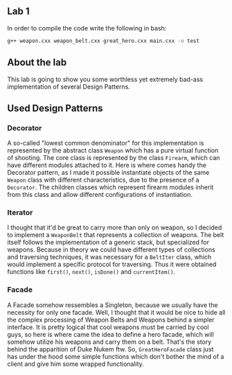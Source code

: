 ## Lab 1

In order to compile the code write the following in bash:
```bash
g++ weapon.cxx weapon_belt.cxx great_hero.cxx main.cxx -o test
```

## About the lab
This lab is going to show you some worthless yet extremely bad-ass implementation of several Design Patterns.

## Used Design Patterns

### Decorator
A so-called "lowest common denominator" for this implementation is represented by the abstract class ```Weapon``` which has a pure virtual function of shooting. The core class is represented by the class ```Firearm```, which can have different modules attached to it. Here is where comes handy the Decorator pattern, as I made it possible instantiate objects of the same ```Weapon``` class with different characteristics, due to the presence of a ```Decorator```. The children classes which represent firearm modules inherit from this class and allow different configurations of instantiation.

### Iterator
I thought that it'd be great to carry more than only on weapon, so I decided to implement a ```WeaponBelt``` that represents a collection of weapons. The belt itself follows the implementation of a generic stack, but specialized for weapons. Because in theory we could have different types of collections and traversing techniques, it was necessary for a ```BeltIter``` class, which would implement a specific protocol for traversing. Thus it were obtained functions like ```first()```, ```next()```, ```isDone()``` and ```currentItem()```.

### Facade
A Facade somehow ressembles a Singleton, because we usually have the necessity for only one facade. Well, I thought that it would be nice to hide all the complex processing of Weapon Belts and Weapons behind a simpler interface. It is pretty logical that cool weapons must be carried by cool guys, so here is where came the idea to define a hero facade, which will somehow utilize his weapons and carry them on a belt. That's the story behind the apparition of Duke Nukem ftw. So, ```GreatHeroFacade``` class just has under the hood some simple functions which don't bother the mind of a client and give him some wrapped functionality.